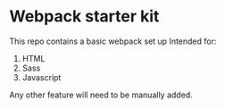 # Webpack starter kit

This repo contains a basic webpack set up Intended for:

1. HTML
2. Sass
3. Javascript

Any other feature will need to be manually added.
